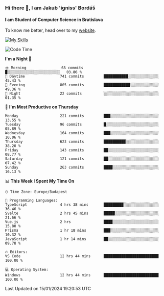 ### Hi there 👋, I am Jakub 'igniss' Bordáš

#### I am Student of Computer Science in Bratislava
To know me better, head over to my [website](https://bordas.sk).

[![My Skills](https://skillicons.dev/icons?i=js,html,css,figma,svelte,java,kotlin,python,postgresql,typescript,nest,nodejs)](https://bordas.sk)


<!--START_SECTION:waka-->
![Code Time](http://img.shields.io/badge/Code%20Time-1%2C354%20hrs%2028%20mins-blue)

**I'm a Night 🦉** 

```text
🌞 Morning                63 commits          █░░░░░░░░░░░░░░░░░░░░░░░░   03.86 % 
🌆 Daytime                741 commits         ███████████░░░░░░░░░░░░░░   45.43 % 
🌃 Evening                805 commits         ████████████░░░░░░░░░░░░░   49.36 % 
🌙 Night                  22 commits          ░░░░░░░░░░░░░░░░░░░░░░░░░   01.35 % 
```
📅 **I'm Most Productive on Thursday** 

```text
Monday                   221 commits         ███░░░░░░░░░░░░░░░░░░░░░░   13.55 % 
Tuesday                  96 commits          █░░░░░░░░░░░░░░░░░░░░░░░░   05.89 % 
Wednesday                164 commits         ███░░░░░░░░░░░░░░░░░░░░░░   10.06 % 
Thursday                 623 commits         ██████████░░░░░░░░░░░░░░░   38.20 % 
Friday                   143 commits         ██░░░░░░░░░░░░░░░░░░░░░░░   08.77 % 
Saturday                 121 commits         ██░░░░░░░░░░░░░░░░░░░░░░░   07.42 % 
Sunday                   263 commits         ████░░░░░░░░░░░░░░░░░░░░░   16.13 % 
```


📊 **This Week I Spent My Time On** 

```text
🕑︎ Time Zone: Europe/Budapest

💬 Programming Languages: 
TypeScript               4 hrs 38 mins       █████████░░░░░░░░░░░░░░░░   36.46 % 
Svelte                   2 hrs 45 mins       █████░░░░░░░░░░░░░░░░░░░░   21.66 % 
Vue.js                   2 hrs               ████░░░░░░░░░░░░░░░░░░░░░   15.80 % 
Prisma                   1 hr 18 mins        ███░░░░░░░░░░░░░░░░░░░░░░   10.32 % 
JavaScript               1 hr 14 mins        ██░░░░░░░░░░░░░░░░░░░░░░░   09.78 % 

🔥 Editors: 
VS Code                  12 hrs 44 mins      █████████████████████████   100.00 % 

💻 Operating System: 
Windows                  12 hrs 44 mins      █████████████████████████   100.00 % 
```


 Last Updated on 15/01/2024 19:20:53 UTC
<!--END_SECTION:waka-->
